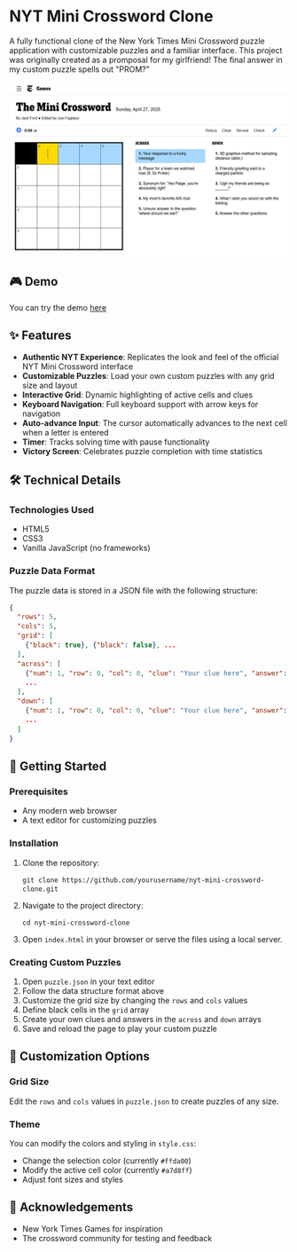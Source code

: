 # NYT Mini Crossword Clone

A fully functional clone of the New York Times Mini Crossword puzzle application with customizable puzzles and a familiar interface. This project was originally created as a promposal for my girlfriend! The final answer in my custom puzzle spells out "PROM?"

![NYT Mini Crossword Clone](https://github.com/Shynee1/CustomMiniCrossword/blob/main/assets/Crossword_UI.png)

## 🎮 Demo

You can try the demo [here](https://nytcrossword.netlify.com)

## ✨ Features

- **Authentic NYT Experience**: Replicates the look and feel of the official NYT Mini Crossword interface
- **Customizable Puzzles**: Load your own custom puzzles with any grid size and layout
- **Interactive Grid**: Dynamic highlighting of active cells and clues
- **Keyboard Navigation**: Full keyboard support with arrow keys for navigation
- **Auto-advance Input**: The cursor automatically advances to the next cell when a letter is entered
- **Timer**: Tracks solving time with pause functionality
- **Victory Screen**: Celebrates puzzle completion with time statistics

## 🛠️ Technical Details

### Technologies Used
- HTML5
- CSS3
- Vanilla JavaScript (no frameworks)

### Puzzle Data Format

The puzzle data is stored in a JSON file with the following structure:

```json
{
  "rows": 5,
  "cols": 5,
  "grid": [
    {"black": true}, {"black": false}, ...
  ],
  "across": [
    {"num": 1, "row": 0, "col": 0, "clue": "Your clue here", "answer": "ANSWER"},
    ...
  ],
  "down": [
    {"num": 1, "row": 0, "col": 0, "clue": "Your clue here", "answer": "ANSWER"},
    ...
  ]
}
```

## 🚀 Getting Started

### Prerequisites
- Any modern web browser
- A text editor for customizing puzzles

### Installation
1. Clone the repository:
   ```
   git clone https://github.com/yourusername/nyt-mini-crossword-clone.git
   ```
2. Navigate to the project directory:
   ```
   cd nyt-mini-crossword-clone
   ```
3. Open `index.html` in your browser or serve the files using a local server.

### Creating Custom Puzzles

1. Open `puzzle.json` in your text editor
2. Follow the data structure format above
3. Customize the grid size by changing the `rows` and `cols` values
4. Define black cells in the `grid` array
5. Create your own clues and answers in the `across` and `down` arrays
6. Save and reload the page to play your custom puzzle

## 🎨 Customization Options

### Grid Size
Edit the `rows` and `cols` values in `puzzle.json` to create puzzles of any size.

### Theme
You can modify the colors and styling in `style.css`:
- Change the selection color (currently `#ffda00`)
- Modify the active cell color (currently `#a7d8ff`)
- Adjust font sizes and styles

## 🙏 Acknowledgements

- New York Times Games for inspiration
- The crossword community for testing and feedback
